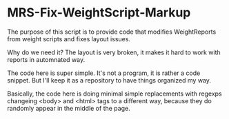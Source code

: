 # MRS-Fix-WeightScript-Markup
The purpose of this script is to provide code that modifies WeightReports from weight scripts and fixes layout issues.

Why do we need it? The layout is very broken, it makes it hard to work with reports in automnated way.

The code here is super simple. It's not a program, it is rather a code snippet. But I'll keep it as a repository to have things organized my way.

Basically, the code here is doing minimal simple replacements with regexps changeing &lt;body&gt; and &lt;html&gt; tags to a different way, because they do randomly appear in the middle of the page.